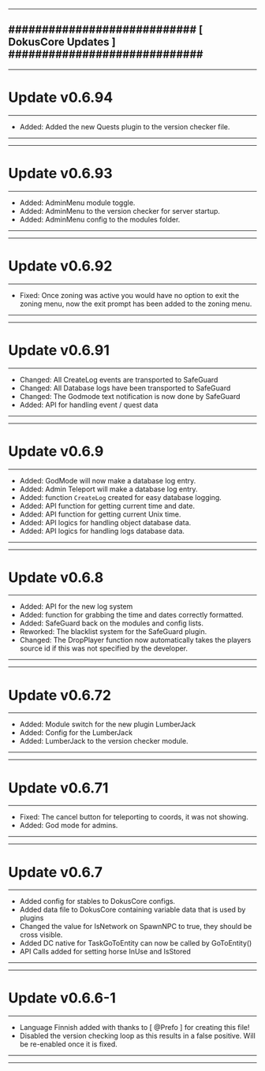 --------------------------------------------------------------------------------
############################ [ DokusCore Updates ] #############################
--------------------------------------------------------------------------------
--------------------------------------------------------------------------------
# Update v0.6.94
--------------------------------------------------------------------------------
- Added: Added the new Quests plugin to the version checker file.
--------------------------------------------------------------------------------
--------------------------------------------------------------------------------
# Update v0.6.93
--------------------------------------------------------------------------------
- Added: AdminMenu module toggle.
- Added: AdminMenu to the version checker for server startup.
- Added: AdminMenu config to the modules folder.
--------------------------------------------------------------------------------
--------------------------------------------------------------------------------
# Update v0.6.92
--------------------------------------------------------------------------------
- Fixed: Once zoning was active you would have no option to exit the zoning
  menu, now the exit prompt has been added to the zoning menu.
--------------------------------------------------------------------------------
--------------------------------------------------------------------------------
# Update v0.6.91
--------------------------------------------------------------------------------
- Changed: All CreateLog events are transported to SafeGuard
- Changed: All Database logs have been transported to SafeGuard
- Changed: The Godmode text notification is now done by SafeGuard
- Added: API for handling event / quest data
--------------------------------------------------------------------------------
--------------------------------------------------------------------------------
# Update v0.6.9
--------------------------------------------------------------------------------
- Added: GodMode will now make a database log entry.
- Added: Admin Teleport will make a database log entry.
- Added: function `CreateLog` created for easy database logging.
- Added: API function for getting current time and date.
- Added: API function for getting current Unix time.
- Added: API logics for handling object database data.
- Added: API logics for handling logs database data.
--------------------------------------------------------------------------------
--------------------------------------------------------------------------------
# Update v0.6.8
--------------------------------------------------------------------------------
- Added: API for the new log system
- Added: function for grabbing the time and dates correctly formatted.
- Added: SafeGuard back on the modules and config lists.
- Reworked: The blacklist system for the SafeGuard plugin.
- Changed: The DropPlayer function now automatically takes the players source id
  if this was not specified by the developer.
--------------------------------------------------------------------------------
--------------------------------------------------------------------------------
# Update v0.6.72
--------------------------------------------------------------------------------
- Added: Module switch for the new plugin LumberJack
- Added: Config for the LumberJack
- Added: LumberJack to the version checker module.
--------------------------------------------------------------------------------
--------------------------------------------------------------------------------
# Update v0.6.71
--------------------------------------------------------------------------------
- Fixed: The cancel button for teleporting to coords, it was not showing.
- Added: God mode for admins.
--------------------------------------------------------------------------------
--------------------------------------------------------------------------------
# Update v0.6.7
--------------------------------------------------------------------------------
- Added config for stables to DokusCore configs.
- Added data file to DokusCore containing variable data that is used by plugins
- Changed the value for IsNetwork on SpawnNPC to true, they should be cross visible.
- Added DC native for TaskGoToEntity can now be called by GoToEntity()
- API Calls added for setting horse InUse and IsStored
--------------------------------------------------------------------------------
--------------------------------------------------------------------------------
# Update v0.6.6-1
--------------------------------------------------------------------------------
- Language Finnish added with thanks to [ @Prefo ] for creating this file!
- Disabled the version checking loop as this results in a false positive.
  Will be re-enabled once it is fixed.
--------------------------------------------------------------------------------
--------------------------------------------------------------------------------
